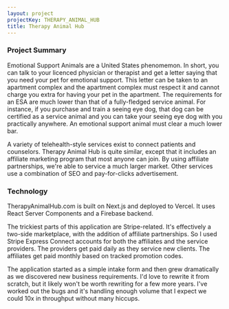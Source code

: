 ```yaml
---
layout: project
projectKey: THERAPY_ANIMAL_HUB
title: Therapy Animal Hub
---
```


### Project Summary

Emotional Support Animals are a United States phenomemon. In short, you can talk to your licenced physician or therapist and get a letter saying that you need your pet for emotional support. This letter can be taken to an apartment complex and the apartment complex must respect it and cannot charge you extra for having your pet in the apartment. The requirements for an ESA are much lower than that of a fully-fledged service animal. For instance, if you purchase and train a seeing eye dog, that dog can be certified as a service animal and you can take your seeing eye dog with you practically anywhere. An emotional support animal must clear a much lower bar.

A variety of telehealth-style services exist to connect patients and counselors. Therapy Animal Hub is quite similar, except that it includes an affiliate marketing program that most anyone can join. By using affiliate partnerships, we're able to service a much larger market. Other services use a combination of SEO and pay-for-clicks advertisement.

### Technology

TherapyAnimalHub.com is built on Next.js and deployed to Vercel. It uses React Server Components and a Firebase backend.

The trickiest parts of this application are Stripe-related. It's effectively a two-side marketplace, with the addition of affiliate partnerships. So I used Stripe Express Connect accounts for both the affiliates and the service providers. The providers get paid daily as they service new clients. The affiliates get paid monthly based on tracked promotion codes.

The application started as a simple intake form and then grew dramatically as we discovered new business requirements. I'd love to rewrite it from scratch, but it likely won't be worth rewriting for a few more years. I've worked out the bugs and it's handling enough volume that I expect we could 10x in throughput without many hiccups.